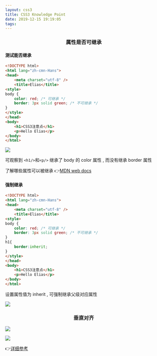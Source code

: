 ```yaml
---
layout: css3
title: CSS3 Knowledge Point
date: 2019-12-15 19:19:05
tags:
---
```


### <center>属性是否可继承</center>

#### 测试能否继承
```html
<!DOCTYPE html>
<html lang="zh-cmn-Hans">
<head>
    <meta charset="utf-8" />
    <title>Elias</title>
<style>
body {
    color: red; /* 可继承 */
    border: 3px solid green; /* 不可继承 */
}
</style>
</head>
<body>
    <h1>CSS3注意点</h1>
    <p>Hello Elias</p>
</body>
</html>
```
![](/images/CSS3/01.png)

可观察到 `<h1/>`和`<p/>` 继承了 body 的 color 属性 , 而没有继承 border 属性

了解哪些属性可以被继承 👉[MDN web docs](https://developer.mozilla.org/zh-CN/docs/Web/CSS/Reference)

#### 强制继承
```html
<!DOCTYPE html>
<html lang="zh-cmn-Hans">
<head>
    <meta charset="utf-8" />
    <title>Elias</title>
<style>
body {
    color: red; /* 可继承 */
    border: 3px solid green; /* 不可继承 */
}
h1{
    border:inherit;
}
</style>
</head>
<body>
    <h1>CSS3注意点</h1>
    <p>Hello Elias</p>
</body>
</html>
```
设置属性值为 inherit , 可强制继承父级对应属性

![](/images/CSS3/02.png)



### <center>垂直对齐</center>

![](/images/CSS3/03.png)

![](/images/CSS3/04.png)

👉[详细参考](https://developer.mozilla.org/zh-CN/docs/Web/CSS/vertical-align)
